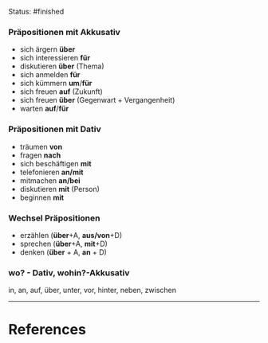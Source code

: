 Status: #finished  
### Präpositionen mit Akkusativ 
- sich ärgern **über** 
- sich interessieren **für** 
- diskutieren **über** (Thema)
- sich anmelden **für**
- sich kümmern **um**/**für**
- sich freuen **auf** (Zukunft)
- sich freuen **über** (Gegenwart + Vergangenheit)
- warten **auf**/**für**
### Präpositionen mit Dativ 
- träumen **von**
- fragen **nach**
- sich beschäftigen **mit**
- telefonieren **an/mit**
- mitmachen **an/bei**
- diskutieren **mit** (Person)
- beginnen **mit**
### Wechsel Präpositionen
- erzählen (**über**+A, **aus/von**+D)
- sprechen (**über**+A, **mit**+D)
- denken (**über** + A, **an** + D)

### wo? - Dativ, wohin?-Akkusativ
in, an, auf, über, unter, vor, hinter, neben, zwischen

---
# References
